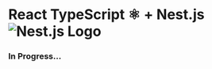 # React TypeScript ⚛️ + Nest.js ![Nest.js Logo](file:///home/leonidas/Downloads/nestjs(1).svg)
### In Progress...
